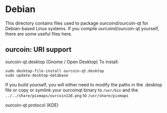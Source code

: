 
Debian
====================
This directory contains files used to package ourcoind/ourcoin-qt
for Debian-based Linux systems. If you compile ourcoind/ourcoin-qt yourself, there are some useful files here.

## ourcoin: URI support ##


ourcoin-qt.desktop  (Gnome / Open Desktop)
To install:

	sudo desktop-file-install ourcoin-qt.desktop
	sudo update-desktop-database

If you build yourself, you will either need to modify the paths in
the .desktop file or copy or symlink your ourcoinqt binary to `/usr/bin`
and the `../../share/pixmaps/ourcoin128.png` to `/usr/share/pixmaps`

ourcoin-qt.protocol (KDE)

